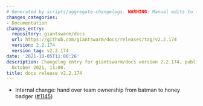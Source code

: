 ```yaml
---
# Generated by scripts/aggregate-changelogs. WARNING: Manual edits to this files will be overwritten.
changes_categories:
- Documentation
changes_entry:
  repository: giantswarm/docs
  url: https://github.com/giantswarm/docs/releases/tag/v2.2.174
  version: 2.2.174
  version_tag: v2.2.174
date: '2021-10-05T11:00:26'
description: Changelog entry for giantswarm/docs version 2.2.174, published on 05
  October 2021, 11:00.
title: docs release v2.2.174
---
```


- Internal change: hand over team ownership from batman to honey badger ([#1145](https://github.com/giantswarm/docs/pull/1145))
